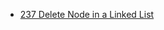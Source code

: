- [237 Delete Node in a Linked List](../Year/2024/May/237_Delete_Node_In_A_Linked_List_(Medium).cpp)
